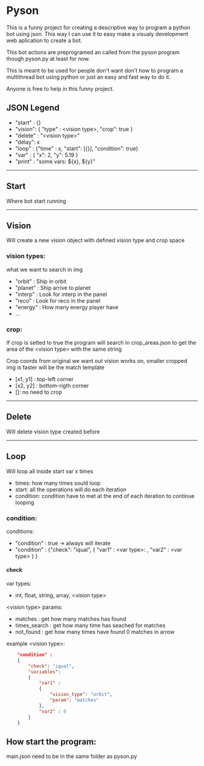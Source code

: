 # Pyson
This is a funny project for creating a descriptive way to program a python bot using json. This way I can use it to easy make a visualy development web aplication to create a bot.

This bot actions are preprogramed an called from the pyson program though pyson.py at least for now.

This is meant to be used for people don't want don't how to program a multithread bot using python or just an easy and fast way to do it.

Anyone is free to help in this funny project.

## JSON Legend
- "start" : {}
- "vision": { "type" : \<vision type\>, "crop": true }
- "delete" : "\<vision type\>"
- "delay": x
- "loop" : {"time" : x, "start": [{}], "condition": true}
- "var" : { "x": 2, "y": 5.19 }
- "print" : "some vars: ${x}, ${y}"

<hr>

## Start 
Where bot start running

<hr>

## Vision
Will create a new vision object with defined vision type and crop space

### vision types:
what we want to search in img

- "orbit" : Ship in orbit
- "planet" : Ship arrive to planet
- "interp" : Look for interp in the panel
- "reco" : Look for reco in the panel
- "energy" : How many energy player have
- ...

### crop:
If crop is setted to true the program will search in crop_areas.json to get the area of the \<vision type\> with the same string

Crop coords from original we want out vision works on, smaller cropped img is faster will be the match template

- [x1, y1] : top-left corner
- [x2, y2] : bottom-rigth corner
- []: no need to crop

<hr>

## Delete
Will delete vision type created before

<hr>

## Loop
Will loop all inside start var x times

- times: how many times sould loop
- start: all the operations will do each iteration
- condition: condition have to met at the end of each iteration to continue looping

### condition:

conditions:
- "condition" : true -> always will iterate
- "condition" : {"check": "iqual", { "var1" : \<var type\>: , "var2" : \<var type\> } }

#### check
var types:
- int, float, string, array, \<vision type\>

\<vision type\> params:
- matches : get how many matches has found
- times_search : get how many time has seached for matches
- not_found : get how many times have found 0 matches in arrow 

example \<vision type\>:
```json
    "condition" : 
    {
        "check": "iqual", 
        "variables":
        { 
            "var1" : 
            {
                "vision_type": "orbit",
                "param": "matches"
            }, 
            "var2" : 0 
        } 
    }

```

## How start the program:
main.json need to be in the same folder as pyson.py
